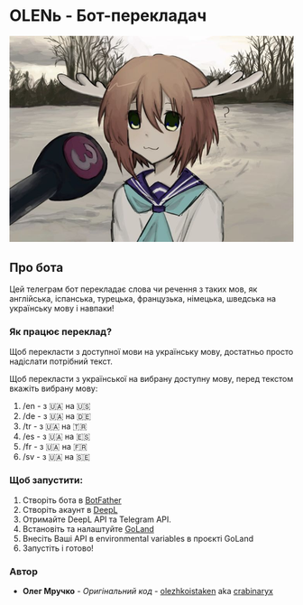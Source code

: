 # OLENь - Бот-перекладач
![](images/nokoshikanoko.jpg)

## Про бота
Цей телеграм бот перекладає слова чи речення з таких мов, як англійська, 
іспанська, турецька, французька, німецька, шведська на українську мову і навпаки!

### Як працює переклад?

Щоб перекласти з доступної мови на українську мову, достатньо просто надіслати потрібний текст.

Щоб перекласти з української на вибрану доступну мову, перед текстом вкажіть вибрану мову:

1. /en - з 🇺🇦 на 🇺🇸
2. /de - з 🇺🇦 на 🇩🇪
3. /tr - з 🇺🇦 на 🇹🇷
4. /es - з 🇺🇦 на 🇪🇸
5. /fr - з 🇺🇦 на 🇫🇷
6. /sv - з 🇺🇦 на 🇸🇪

### Щоб запустити:

1. Створіть бота в [BotFather](https://t.me/BotFather)
2. Створіть акаунт в [DeepL](https://www.deepl.com/en/translator)
3. Отримайте DeepL API та Telegram API.
4. Встановіть та налаштуйте [GoLand](https://www.jetbrains.com/go/)
5. Внесіть Ваші API в environmental variables в проєкті GoLand
6. Запустіть і готово!

### Автор
* **Олег Мручко** - *Оригінальний код* - [olezhkoistaken](https://github.com/olezhkoistaken) aka [crabinaryx](https://github.com/crabinaryx)
